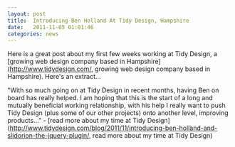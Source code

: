 ```yaml
---
layout: post
title:  Introducing Ben Holland At Tidy Design, Hampshire
date:   2011-11-05 01:01:46
categories: news
---
```


Here is a great post about my first few weeks working at Tidy Design, a [growing web design company based in Hampshire](http://www.tidydesign.com/, growing web design company based in Hampshire). Here's an extract...

"With so much going on at Tidy Design in recent months, having Ben on board has really helped. I am hoping that this is the start of a long and mutually beneficial working relationship, with his help I really want to push Tidy Design (plus some of our other projects) onto another level, improving products..." - [read more about my time at Tidy Design](http://www.tidydesign.com/blog/2011/11/introducing-ben-holland-and-slidorion-the-jquery-plugin/, read more about my time at Tidy Design)
